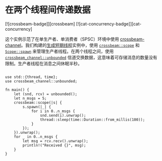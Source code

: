 # 在两个线程间传递数据

<!--
> [concurrency/thread/crossbeam-spsc.md](https://github.com/rust-lang-nursery/rust-cookbook/blob/master/src/concurrency/thread/crossbeam-spsc.md)
> <br />
> commit b61c8e588ad8445de36cd5f28e99232b5f858a41 - 2020.06.01
-->

[![crossbeam-badge]][crossbeam] [![cat-concurrency-badge]][cat-concurrency]

这个实例示范了在单生产者、单消费者（SPSC）环境中使用 [crossbeam-channel]。我们构建的[生成短期线程](#生成短期线程)实例中，使用 [`crossbeam::scope`] 和 [`Scope::spawn`] 来管理生产者线程。在两个线程之间，使用 [`crossbeam_channel::unbounded`] 信道交换数据，这意味着可存储消息的数量没有限制。生产者线程在消息之间休眠半秒。

```rust,edition2018

use std::{thread, time};
use crossbeam_channel::unbounded;

fn main() {
    let (snd, rcv) = unbounded();
    let n_msgs = 5;
    crossbeam::scope(|s| {
        s.spawn(|_| {
            for i in 0..n_msgs {
                snd.send(i).unwrap();
                thread::sleep(time::Duration::from_millis(100));
            }
        });
    }).unwrap();
    for _ in 0..n_msgs {
        let msg = rcv.recv().unwrap();
        println!("Received {}", msg);
    }
}
```

[crossbeam-channel]: https://docs.rs/crate/crossbeam-channel/
[`crossbeam::scope`]: https://docs.rs/crossbeam/*/crossbeam/fn.scope.html
[`Scope::spawn`]: https://docs.rs/crossbeam/*/crossbeam/thread/struct.Scope.html#method.spawn
[`crossbeam_channel::unbounded`]: https://docs.rs/crossbeam-channel/*/crossbeam_channel/fn.unbounded.html

